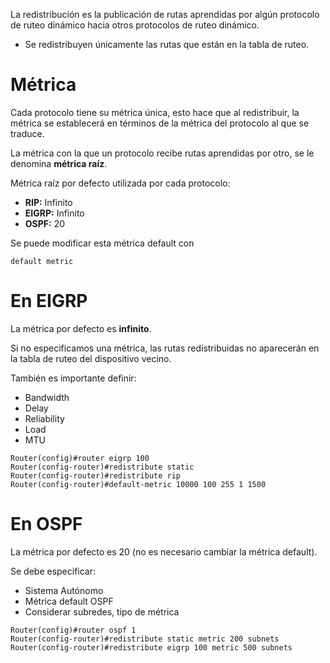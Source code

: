 La redistribución es la publicación de rutas aprendidas por algún protocolo de ruteo dinámico hacia otros protocolos de ruteo dinámico.

- Se redistribuyen únicamente las rutas que están en la tabla de ruteo.

# Métrica
Cada protocolo tiene su métrica única, esto hace que al redistribuir, la métrica se establecerá en términos de la métrica del protocolo al que se traduce.

La métrica con la que un protocolo recibe rutas aprendidas por otro, se le denomina **métrica raíz**. 

Métrica raíz por defecto utilizada por cada protocolo:
- **RIP:** Infinito
- **EIGRP:** Infinito
- **OSPF:** 20

Se puede modificar esta métrica default con 
```
default metric
```
# En EIGRP
La métrica por defecto es **infinito**.

Si no especificamos una métrica, las rutas redistribuidas no aparecerán en la tabla de ruteo del dispositivo vecino.

También es importante definir:

- Bandwidth
- Delay
- Reliability
- Load
- MTU
```
Router(config)#router eigrp 100
Router(config-router)#redistribute static
Router(config-router)#redistribute rip
Router(config-router)#default-metric 10000 100 255 1 1500
```

# En OSPF
La métrica por defecto es 20 (no es necesario cambiar la métrica default).

Se debe especificar:
- Sistema Autónomo
- Métrica default OSPF 
- Considerar subredes, tipo de métrica
```
Router(config)#router ospf 1
Router(config-router)#redistribute static metric 200 subnets
Router(config-router)#redistribute eigrp 100 metric 500 subnets
```
